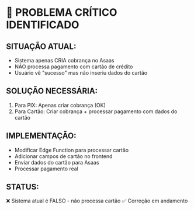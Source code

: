 # 🚨 PROBLEMA CRÍTICO IDENTIFICADO

## SITUAÇÃO ATUAL:
- Sistema apenas CRIA cobrança no Asaas
- NÃO processa pagamento com cartão de crédito
- Usuário vê "sucesso" mas não inseriu dados do cartão

## SOLUÇÃO NECESSÁRIA:
1. Para PIX: Apenas criar cobrança (OK)
2. Para Cartão: Criar cobrança + processar pagamento com dados do cartão

## IMPLEMENTAÇÃO:
- Modificar Edge Function para processar cartão
- Adicionar campos de cartão no frontend
- Enviar dados do cartão para Asaas
- Processar pagamento real

## STATUS:
❌ Sistema atual é FALSO - não processa cartão
✅ Correção em andamento